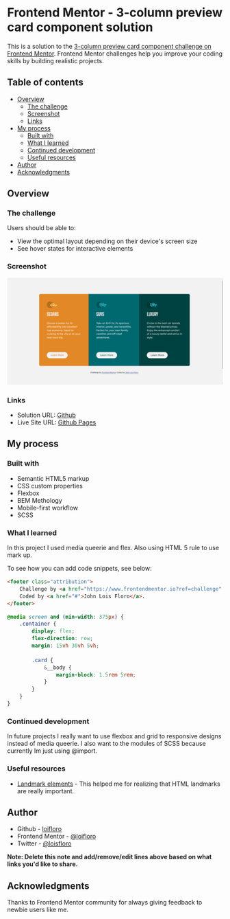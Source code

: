 # Frontend Mentor - 3-column preview card component solution

This is a solution to the [3-column preview card component challenge on Frontend Mentor](https://www.frontendmentor.io/challenges/3column-preview-card-component-pH92eAR2-). Frontend Mentor challenges help you improve your coding skills by building realistic projects. 

## Table of contents

- [Overview](#overview)
  - [The challenge](#the-challenge)
  - [Screenshot](#screenshot)
  - [Links](#links)
- [My process](#my-process)
  - [Built with](#built-with)
  - [What I learned](#what-i-learned)
  - [Continued development](#continued-development)
  - [Useful resources](#useful-resources)
- [Author](#author)
- [Acknowledgments](#acknowledgments)


## Overview

### The challenge

Users should be able to:

- View the optimal layout depending on their device's screen size
- See hover states for interactive elements

### Screenshot

![](/dist/images/screenshot.png)


### Links

- Solution URL: [Github](https://github.com/loifloro/3-column-preview-card-component-main)
- Live Site URL: [Github Pages](https://loifloro.github.io/3-column-preview-card-component-main/dist/)

## My process

### Built with

- Semantic HTML5 markup
- CSS custom properties
- Flexbox
- BEM Methology
- Mobile-first workflow
- SCSS

### What I learned

In this project I used media queerie and flex. Also using HTML 5 rule to use mark up. 

To see how you can add code snippets, see below:

```html
<footer class="attribution">
    Challenge by <a href="https://www.frontendmentor.io?ref=challenge" target="_blank">Frontend Mentor</a>. 
    Coded by <a href="#">John Lois Floro</a>.
</footer>
```
```css
@media screen and (min-width: 375px) {
    .container {
        display: flex;
        flex-direction: row;
        margin: 15vh 30vh 5vh;

        .card {
            &__body {
                margin-block: 1.5rem 5rem;
            }
        }
    }
}
```

### Continued development

In future projects I really want to use flexbox and grid to responsive designs instead of media queerie. I also want to the modules of SCSS because currently Im just using @import. 


### Useful resources

- [Landmark elements](https://dequeuniversity.com/rules/axe/4.3/region?application=axeAPI) - This helped me for realizing that HTML landmarks are really important.

## Author

- Github - [loifloro](https://github.com/loifloro/)
- Frontend Mentor - [@loifloro](https://www.frontendmentor.io/profile/loifloro)
- Twitter - [@loisfloro](https://www.twitter.com/yourusername)

**Note: Delete this note and add/remove/edit lines above based on what links you'd like to share.**

## Acknowledgments

Thanks to Frontend Mentor community for always giving feedback to newbie users like me. 

